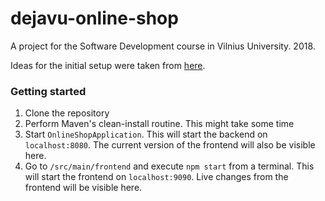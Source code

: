 # dejavu-online-shop

A project for the Software Development course in Vilnius University. 2018.

Ideas for the initial setup were taken from [here](https://github.com/dlizarra/spring-boot-react-webpack-starter).

### Getting started
1. Clone the repository
1. Perform Maven's clean-install routine. This might take some time
1. Start `OnlineShopApplication`. This will start the backend on `localhost:8080`. The current version of the frontend will also be visible here.
1. Go to `/src/main/frontend` and execute `npm start` from a terminal. This will start the frontend on `localhost:9090`. Live changes from the frontend will be visible here.